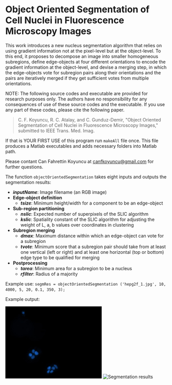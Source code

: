 # Object Oriented Segmentation of Cell Nuclei in Fluorescence Microscopy Images

This work introduces a new nucleus segmentation algorithm that relies on using gradient information not at the pixel-level but at the object-level. To this end, it proposes to decompose an image into smaller homogeneous subregions, define edge-objects at four different orientations to encode the gradient information at the object-level, and devise a merging step, in which the edge-objects vote for subregion pairs along their orientations and the pairs are iteratively merged if they get sufficient votes from multiple orientations.

NOTE: The following source codes and executable are provided for research purposes only. The authors have no responsibility for any consequences of use of these source codes and the executable. If you use any part of these codes, please cite the following paper.
>C. F. Koyuncu, R. C. Atalay, and C. Gunduz-Demir, "Object Oriented Segmentation of Cell Nuclei in Fluorescence Microscopy Images," submitted to IEEE Trans. Med. Imag.

If that is YOUR FIRST USE of this program run `makeAll` file once. This file produces a Matlab executables and adds necessary folders into Matlab path.

Please contant Can Fahrettin Koyuncu at canfkoyuncu@gmail.com for further questions.

The function `objectOrientedSegmentation` takes eight inputs and outputs the segmentation results:
* ***inputName***:  Image filename (an RGB image)
* **Edge-object definition**
  * ***tsize***:      Minimum height/width for a component to be an edge-object
* **Sub-region partitioning**
  * ***nslic***:      Expected number of superpixels of the SLIC algorithm
  * ***kslic***:      Spatiality constant of the SLIC algorithm for adjusting the weight of L, a, b values over coordinates in clustering
* **Subregion merging**
  * ***dmax***:       Maximum distance within which an edge-object can vote for a subregion
  * ***tvote***:      Minimum score that a subregion pair should take from at least one vertical (left or right) and at least one horizontal (top or bottom) edge type to be qualified for merging
* **Postprocessing**
  * ***tarea***:      Minimum area for a subregion to be a nucleus
  * ***rfilter***:    Radius of a majority 

Example use:
      ```segmRes = objectOrientedSegmentation ('hepg2f_1.jpg', 10, 4000, 5, 20, 0.1, 350, 3);```
      
Example output:

<img src="./hepg2f_1.jpg" title="Example fluorescence image" width=300 />
<img src="./hepg2f_1_res.tiff" title="Segmentation results" width=300 />
